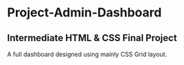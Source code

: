 # Project-Admin-Dashboard
## Intermediate HTML &amp; CSS Final Project
A full dashboard designed using mainly CSS Grid layout.
